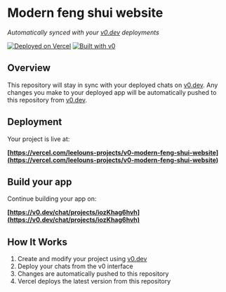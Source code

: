 # Modern feng shui website

*Automatically synced with your [v0.dev](https://v0.dev) deployments*

[![Deployed on Vercel](https://img.shields.io/badge/Deployed%20on-Vercel-black?style=for-the-badge&logo=vercel)](https://vercel.com/leelouns-projects/v0-modern-feng-shui-website)
[![Built with v0](https://img.shields.io/badge/Built%20with-v0.dev-black?style=for-the-badge)](https://v0.dev/chat/projects/iozKhag6hvh)

## Overview

This repository will stay in sync with your deployed chats on [v0.dev](https://v0.dev).
Any changes you make to your deployed app will be automatically pushed to this repository from [v0.dev](https://v0.dev).

## Deployment

Your project is live at:

**[https://vercel.com/leelouns-projects/v0-modern-feng-shui-website](https://vercel.com/leelouns-projects/v0-modern-feng-shui-website)**

## Build your app

Continue building your app on:

**[https://v0.dev/chat/projects/iozKhag6hvh](https://v0.dev/chat/projects/iozKhag6hvh)**

## How It Works

1. Create and modify your project using [v0.dev](https://v0.dev)
2. Deploy your chats from the v0 interface
3. Changes are automatically pushed to this repository
4. Vercel deploys the latest version from this repository